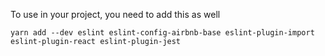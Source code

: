 To use in your project, you need to add this as well

```
yarn add --dev eslint eslint-config-airbnb-base eslint-plugin-import eslint-plugin-react eslint-plugin-jest
```
